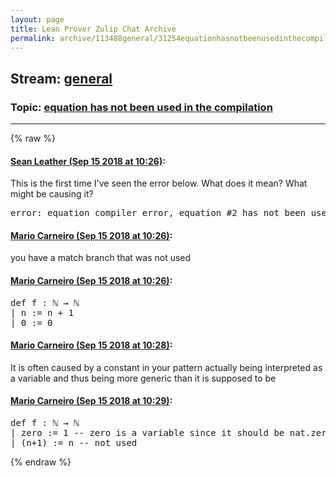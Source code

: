 ```yaml
---
layout: page
title: Lean Prover Zulip Chat Archive 
permalink: archive/113488general/31254equationhasnotbeenusedinthecompilation.html
---
```


## Stream: [general](index.html)
### Topic: [equation has not been used in the compilation](31254equationhasnotbeenusedinthecompilation.html)

---


{% raw %}
#### [ Sean Leather (Sep 15 2018 at 10:26)](https://leanprover.zulipchat.com/#narrow/stream/113488-general/topic/equation%20has%20not%20been%20used%20in%20the%20compilation/near/134002534):
<p>This is the first time I've seen the error below. What does it mean? What might be causing it?</p>
<div class="codehilite"><pre><span></span><span class="n">error</span><span class="o">:</span> <span class="n">equation</span> <span class="n">compiler</span> <span class="n">error</span><span class="o">,</span> <span class="n">equation</span> <span class="bp">#</span><span class="mi">2</span> <span class="n">has</span> <span class="n">not</span> <span class="n">been</span> <span class="n">used</span> <span class="k">in</span> <span class="n">the</span> <span class="n">compilation</span> <span class="o">(</span><span class="n">possible</span> <span class="n">solution</span><span class="o">:</span> <span class="n">delete</span> <span class="n">equation</span><span class="o">)</span>
</pre></div>

#### [ Mario Carneiro (Sep 15 2018 at 10:26)](https://leanprover.zulipchat.com/#narrow/stream/113488-general/topic/equation%20has%20not%20been%20used%20in%20the%20compilation/near/134002547):
<p>you have a match branch that was not used</p>

#### [ Mario Carneiro (Sep 15 2018 at 10:26)](https://leanprover.zulipchat.com/#narrow/stream/113488-general/topic/equation%20has%20not%20been%20used%20in%20the%20compilation/near/134002559):
<div class="codehilite"><pre><span></span>def f : ℕ → ℕ
| n := n + 1
| 0 := 0
</pre></div>

#### [ Mario Carneiro (Sep 15 2018 at 10:28)](https://leanprover.zulipchat.com/#narrow/stream/113488-general/topic/equation%20has%20not%20been%20used%20in%20the%20compilation/near/134002576):
<p>It is often caused by a constant in your pattern actually being interpreted as a variable and thus being more generic than it is supposed to be</p>

#### [ Mario Carneiro (Sep 15 2018 at 10:29)](https://leanprover.zulipchat.com/#narrow/stream/113488-general/topic/equation%20has%20not%20been%20used%20in%20the%20compilation/near/134002617):
<div class="codehilite"><pre><span></span>def f : ℕ → ℕ
| zero := 1 -- zero is a variable since it should be nat.zero
| (n+1) := n -- not used
</pre></div>


{% endraw %}
